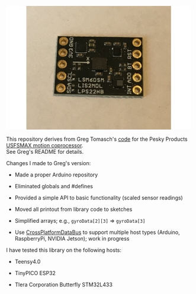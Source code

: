 <a href="https://www.tindie.com/products/onehorse/max32660-motion-co-processor/"><img src="extras/media/usfsmax.jpg" width=500></a>

This repository derives from Greg Tomasch's [code](https://github.com/gregtomasch/USFSMAX) for the Pesky Products
[USFSMAX motion coprocessor](https://www.tindie.com/products/onehorse/max32660-motion-co-processor/).  
See Greg's README for details.

Changes I made to Greg's version:

* Made a proper Arduino repository

* Eliminated globals and #defines

* Provided a simple API to basic functionality (scaled sensor readings)

* Moved all printout from library code to sketches

* Simplified arrays; e.g., ```gyroData[2][3]``` => ```gyroData[3]```

* Use [CrossPlatformDataBus](https://github.com/simondlevy/CrossPlatformDataBus) to support multiple host types
(Arduino, RaspberryPi, NVIDIA Jetson); work in progress

I have tested this library on the following hosts:

* Teensy4.0

* TinyPICO ESP32

* Tlera Corporation Butterfly STM32L433
